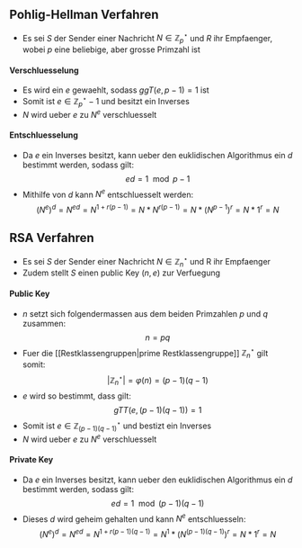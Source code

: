 ## Pohlig-Hellman Verfahren
- Es sei $S$ der Sender einer Nachricht $N \in \mathbb{Z}^{\star}_p$ und $R$ ihr Empfaenger, wobei $p$ eine beliebige, aber grosse Primzahl ist
#### Verschluesselung
- Es wird ein $e$ gewaehlt, sodass $ggT(e, p-1) = 1$ ist
- Somit ist $e \in \mathbb{Z}^{\star}_p-1$ und besitzt ein Inverses
- $N$ wird ueber $e$ zu $N^e$ verschluesselt
#### Entschluesselung
- Da $e$ ein Inverses besitzt, kann ueber den euklidischen Algorithmus ein $d$ bestimmt werden, sodass gilt:
$$ed = 1 \mod p-1$$
- Mithilfe von $d$ kann $N^e$ entschluesselt werden:
$$(N^e)^d = N^{ed} = N^{1 + r(p-1)} = N * N^{r(p-1)} = N * (N^{p-1})^r = N * 1^r = N$$
## RSA Verfahren
- Es sei $S$ der Sender einer Nachricht $N \in \mathbb{Z}^{\star}_n$ und R ihr Empfaenger
- Zudem stellt $S$ einen public Key $(n, e)$ zur Verfuegung
#### Public Key
- $n$ setzt sich folgendermassen aus dem beiden Primzahlen $p$ und $q$ zusammen:
$$n = pq$$
- Fuer die [[Restklassengruppen|prime Restklassengruppe]] $\mathbb{Z}^{\star}_n$ gilt somit:
$$|\mathbb{Z}^{\star}_n| = \varphi(n) = (p-1)(q-1)$$
- $e$ wird so bestimmt, dass gilt:
$$gTT(e, (p-1)(q-1)) = 1$$
- Somit ist $e \in \mathbb{Z}^{\star}_{(p-1)(q-1)}$ und bestizt ein Inverses
- $N$ wird ueber $e$ zu $N^e$ verschluesselt
#### Private Key
- Da $e$ ein Inverses besitzt, kann ueber den euklidischen Algorithmus ein $d$ bestimmt werden, sodass gilt:
$$ed = 1 \mod (p-1)(q-1)$$
- Dieses $d$ wird geheim gehalten und kann $N^e$ entschluesseln:
$$(N^e)^d = N^{ed} = N^{1 + r(p-1)(q-1)} = N^1 * (N^{(p-1)(q-1)})^r = N * 1^r = N$$